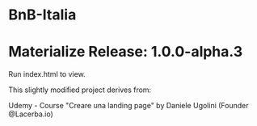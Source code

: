 # BnB-Italia #

# Materialize Release: 1.0.0-alpha.3 #



Run index.html to view.

This slightly modified project derives from:

Udemy - Course "Creare una landing page" by Daniele Ugolini (Founder @Lacerba.io)